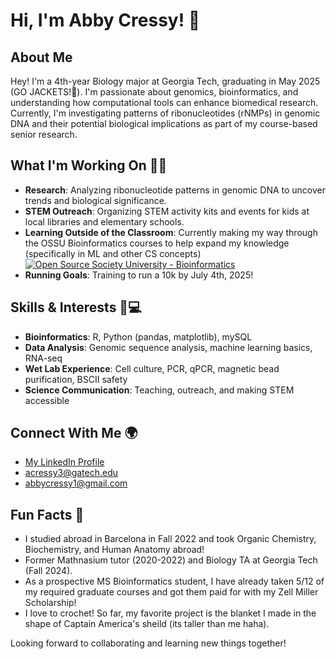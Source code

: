 # Hi, I'm Abby Cressy! 👋

## About Me
Hey! I'm a 4th-year Biology major at Georgia Tech, graduating in May 2025 (GO JACKETS!🐝). 
I'm passionate about genomics, bioinformatics, and understanding how computational tools can enhance biomedical research. Currently, I'm investigating patterns of ribonucleotides (rNMPs) in genomic DNA and their potential biological implications as part of my course-based senior research.

## What I'm Working On 👩‍🔬
- **Research**: Analyzing ribonucleotide patterns in genomic DNA to uncover trends and biological significance.
- **STEM Outreach**: Organizing STEM activity kits and events for kids at local libraries and elementary schools.
- **Learning Outside of the Classroom**: Currently making my way through the OSSU Bioinformatics courses to help expand my knowledge (specifically in ML and other CS concepts)
 [![Open Source Society University - Bioinformatics ](https://img.shields.io/badge/OSSU-bioinformatics-blue.svg)](https://github.com/open-source-society/bioinformatics)
- **Running Goals**: Training to run a 10k by July 4th, 2025!

## Skills & Interests 🧬💻
- **Bioinformatics**: R, Python (pandas, matplotlib), mySQL
- **Data Analysis**: Genomic sequence analysis, machine learning basics, RNA-seq
- **Wet Lab Experience**: Cell culture, PCR, qPCR, magnetic bead purification, BSCII safety
- **Science Communication**: Teaching, outreach, and making STEM accessible

## Connect With Me 🌍
- [My LinkedIn Profile](www.linkedin.com/in/abby-cressy-3834b7226)
- [acressy3@gatech.edu](#)
- [abbycressy1@gmail.com](#)

## Fun Facts 🎉
- I studied abroad in Barcelona in Fall 2022 and took Organic Chemistry, Biochemistry, and Human Anatomy abroad!
- Former Mathnasium tutor (2020-2022) and Biology TA at Georgia Tech (Fall 2024).
- As a prospective MS Bioinformatics student, I have already taken 5/12 of my required graduate courses and got them paid for with my Zell Miller Scholarship!
- I love to crochet! So far, my favorite project is the blanket I made in the shape of Captain America's sheild (its taller than me haha).

Looking forward to collaborating and learning new things together! 


<!---
acressy/acressy is a ✨ special ✨ repository because its `README.md` (this file) appears on your GitHub profile.
You can click the Preview link to take a look at your changes.
--->
